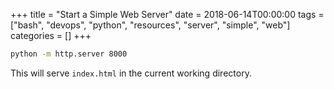 +++
title = "Start a Simple Web Server"
date = 2018-06-14T00:00:00
tags = ["bash", "devops", "python", "resources", "server", "simple", "web"]
categories = []
+++


```bash
python -m http.server 8000
```

This will serve `index.html` in the current working directory.
